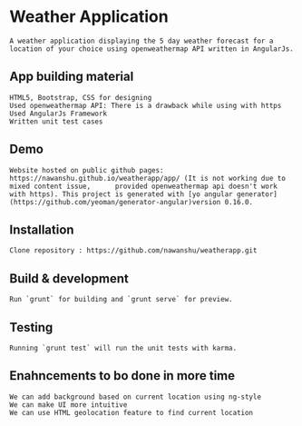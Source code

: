# Weather Application
    A weather application displaying the 5 day weather forecast for a location of your choice using openweathermap API written in AngularJs.

## App building material
    HTML5, Bootstrap, CSS for designing
    Used openweathermap API: There is a drawback while using with https
    Used AngularJs Framework
    Written unit test cases

## Demo
    Website hosted on public github pages: https://nawanshu.github.io/weatherapp/app/ (It is not working due to mixed content issue,      provided openweathermap api doesn't work with https). This project is generated with [yo angular generator](https://github.com/yeoman/generator-angular)version 0.16.0.

## Installation
    Clone repository : https://github.com/nawanshu/weatherapp.git

## Build & development
    Run `grunt` for building and `grunt serve` for preview.

## Testing
    Running `grunt test` will run the unit tests with karma.

## Enahncements to bo done in more time
    We can add background based on current location using ng-style
    We can make UI more intuitive
    We can use HTML geolocation feature to find current location 
